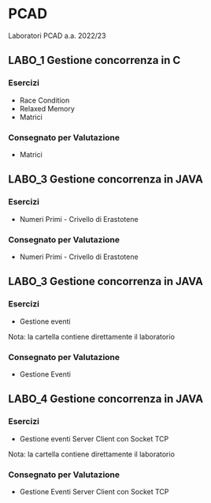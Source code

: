 # PCAD

Laboratori PCAD a.a. 2022/23

## LABO_1 Gestione concorrenza in C

### Esercizi

- Race Condition
- Relaxed Memory
- Matrici

### Consegnato per Valutazione

- Matrici

## LABO_3 Gestione concorrenza in JAVA

### Esercizi

- Numeri Primi - Crivello di Erastotene

### Consegnato per Valutazione

- Numeri Primi - Crivello di Erastotene

## LABO_3 Gestione concorrenza in JAVA

### Esercizi

- Gestione eventi

Nota: la cartella contiene direttamente il laboratorio

### Consegnato per Valutazione

- Gestione Eventi

## LABO_4 Gestione concorrenza in JAVA

### Esercizi

- Gestione eventi Server Client con Socket TCP

Nota: la cartella contiene direttamente il laboratorio

### Consegnato per Valutazione

- Gestione Eventi Server Client con Socket TCP
